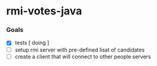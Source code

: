 # rmi-votes-java

### Goals
- [x] tests [ doing ]
- [ ] setup rmi server with pre-defined lisat of candidates
- [ ] create a client that will connect to other people servers 